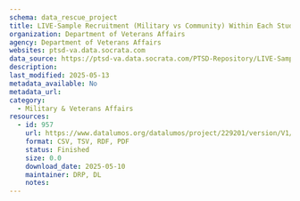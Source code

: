 ```yaml
---
schema: data_rescue_project 
title: LIVE-Sample Recruitment (Military vs Community) Within Each Study Class
organization: Department of Veterans Affairs
agency: Department of Veterans Affairs
websites: ptsd-va.data.socrata.com
data_source: https://ptsd-va.data.socrata.com/PTSD-Repository/LIVE-Sample-Recruitment-Military-vs-Community-With/4kzw-dg52
description: 
last_modified: 2025-05-13
metadata_available: No
metadata_url: 
category:
  - Military & Veterans Affairs 
resources:
  - id: 957
    url: https://www.datalumos.org/datalumos/project/229201/version/V1/view
    format: CSV, TSV, RDF, PDF
    status: Finished
    size: 0.0
    download_date: 2025-05-10
    maintainer: DRP, DL
    notes: 
---
```

